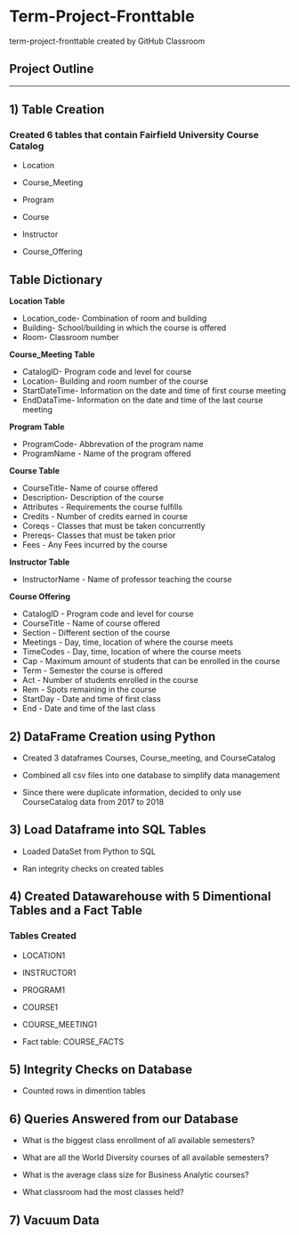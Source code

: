 # Term-Project-Fronttable
term-project-fronttable created by GitHub Classroom


## Project Outline
--- 


## 1) Table Creation

### Created 6 tables that contain Fairfield University Course Catalog

   - Location
   
   - Course_Meeting
   
   - Program
   
   - Course
   
   - Instructor
   
   - Course_Offering
   
   
## Table Dictionary

**Location Table** 
  - Location_code- Combination of room and building 
  - Building- School/building in which the course is offered
  - Room- Classroom number

**Course_Meeting Table**
  - CatalogID- Program code and level for course
  - Location- Building and room number of the course
  - StartDateTime- Information on the date and time of first course meeting
  - EndDataTime- Information on the date and time of the last course meeting
  
**Program Table**
  - ProgramCode- Abbrevation of the program name 
  - ProgramName - Name of the program offered
  
**Course Table**
  - CourseTitle- Name of course offered 
  - Description- Description of the course
  - Attributes - Requirements the course fulfills
  - Credits - Number of credits earned in course
  - Coreqs - Classes that must be taken concurrently 
  - Prereqs- Classes that must be taken prior 
  - Fees - Any Fees incurred by the course
  
**Instructor Table**
  - InstructorName - Name of professor teaching the course
  
**Course Offering**
  - CatalogID - Program code and level for course
  - CourseTitle - Name of course offered
  - Section - Different section of the course
  - Meetings  - Day, time, location of where the course meets
  - TimeCodes - Day, time, location of where the course meets
  - Cap - Maximum amount of students that can be enrolled in the course
  - Term - Semester the course is offered 
  - Act - Number of students enrolled in the course
  - Rem - Spots remaining in the course
  - StartDay - Date and time of first class
  - End - Date and time of the last class
 
## 2) DataFrame Creation using Python
  
  - Created 3 dataframes Courses, Course_meeting, and CourseCatalog
  
  - Combined all csv files into one database to simplify data management 
  
  - Since there were duplicate information, decided to only use CourseCatalog data from 2017 to 2018
  
 
## 3) Load Dataframe into SQL Tables

  - Loaded DataSet from Python to SQL
  
  - Ran integrity checks on created tables
  
  
  
## 4) Created Datawarehouse with 5 Dimentional Tables and a Fact Table
  
 ### Tables Created
  
   - LOCATION1
   
   - INSTRUCTOR1
   
   - PROGRAM1
   
   - COURSE1
   
   - COURSE_MEETING1
   
   - Fact table: COURSE_FACTS
   
   
   
## 5) Integrity Checks on Database
   
   - Counted rows in dimention tables
   
   
   
## 6) Queries Answered from our Database
 
  - What is the biggest class enrollment of all available semesters?
  
  - What are all the World Diversity courses of all available semesters?
  
  - What is the average class size for Business Analytic courses?
  
  - What classroom had the most classes held?
  
 
 
 ## 7) Vacuum Data 